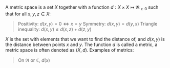 
A metric space is a set $X$ together with a function $d:X\times X\mapsto\Re_{\geq0}$ such that for all $x,y,z\in X$:
>Positivity: $d(x,y)=0\iff x=y$
>Symmetry: $d(x,y)=d(y,x)$
>Triangle inequality: $d(x,y)\leq d(x,z)+d(z,y)$

$X$ is the set with elements that we want to find the distance of, and $d(x,y)$ is the distance between points $x$ and $y$. The function $d$ is called a metric, a metric space is often denoted as $(X,d)$. Examples of metrics:
> On $\Re$ or $\mathbb{C}$, $d(x)$